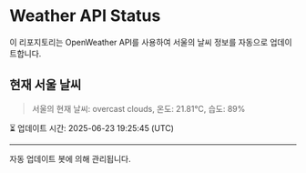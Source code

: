 
# Weather API Status

이 리포지토리는 OpenWeather API를 사용하여 서울의 날씨 정보를 자동으로 업데이트합니다.

## 현재 서울 날씨
> 서울의 현재 날씨: overcast clouds, 온도: 21.81°C, 습도: 89%

⏳ 업데이트 시간: 2025-06-23 19:25:45 (UTC)

---
자동 업데이트 봇에 의해 관리됩니다.
